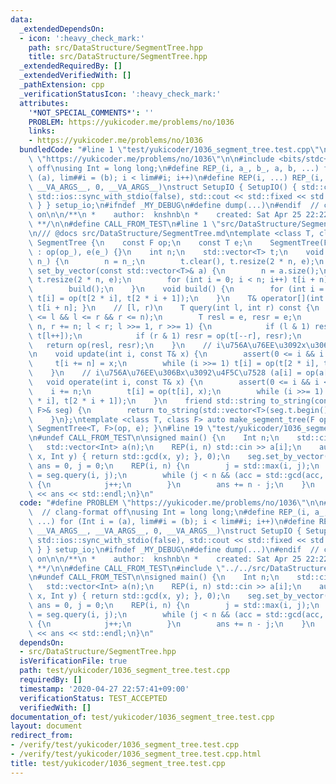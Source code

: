 ```yaml
---
data:
  _extendedDependsOn:
  - icon: ':heavy_check_mark:'
    path: src/DataStructure/SegmentTree.hpp
    title: src/DataStructure/SegmentTree.hpp
  _extendedRequiredBy: []
  _extendedVerifiedWith: []
  _pathExtension: cpp
  _verificationStatusIcon: ':heavy_check_mark:'
  attributes:
    '*NOT_SPECIAL_COMMENTS*': ''
    PROBLEM: https://yukicoder.me/problems/no/1036
    links:
    - https://yukicoder.me/problems/no/1036
  bundledCode: "#line 1 \"test/yukicoder/1036_segment_tree.test.cpp\"\n#define PROBLEM\
    \ \"https://yukicoder.me/problems/no/1036\"\n\n#include <bits/stdc++.h>  // clang-format\
    \ off\nusing Int = long long;\n#define REP_(i, a_, b_, a, b, ...) for (Int i =\
    \ (a), lim##i = (b); i < lim##i; i++)\n#define REP(i, ...) REP_(i, __VA_ARGS__,\
    \ __VA_ARGS__, 0, __VA_ARGS__)\nstruct SetupIO { SetupIO() { std::cin.tie(nullptr),\
    \ std::ios::sync_with_stdio(false), std::cout << std::fixed << std::setprecision(13);\
    \ } } setup_io;\n#ifndef _MY_DEBUG\n#define dump(...)\n#endif  // clang-format\
    \ on\n\n/**\n *    author:  knshnb\n *    created: Sat Apr 25 22:22:21 JST 2020\n\
    \ **/\n\n#define CALL_FROM_TEST\n#line 1 \"src/DataStructure/SegmentTree.hpp\"\
    \n/// @docs src/DataStructure/SegmentTree.md\ntemplate <class T, class F> struct\
    \ SegmentTree {\n    const F op;\n    const T e;\n    SegmentTree(F op_, T e_)\
    \ : op(op_), e(e_) {}\n    int n;\n    std::vector<T> t;\n    void set_by_identity(int\
    \ n_) {\n        n = n_;\n        t.clear(), t.resize(2 * n, e);\n    }\n    void\
    \ set_by_vector(const std::vector<T>& a) {\n        n = a.size();\n        t.clear(),\
    \ t.resize(2 * n, e);\n        for (int i = 0; i < n; i++) t[i + n] = a[i];\n\
    \        build();\n    }\n    void build() {\n        for (int i = n - 1; i; --i)\
    \ t[i] = op(t[2 * i], t[2 * i + 1]);\n    }\n    T& operator[](int i) { return\
    \ t[i + n]; }\n    // [l, r)\n    T query(int l, int r) const {\n        assert(0\
    \ <= l && l <= r && r <= n);\n        T resl = e, resr = e;\n        for (l +=\
    \ n, r += n; l < r; l >>= 1, r >>= 1) {\n            if (l & 1) resl = op(resl,\
    \ t[l++]);\n            if (r & 1) resr = op(t[--r], resr);\n        }\n     \
    \   return op(resl, resr);\n    }\n    // i\u756A\u76EE\u3092x\u306B\u5909\u66F4\
    \n    void update(int i, const T& x) {\n        assert(0 <= i && i < n);\n   \
    \     t[i += n] = x;\n        while (i >>= 1) t[i] = op(t[2 * i], t[2 * i + 1]);\n\
    \    }\n    // i\u756A\u76EE\u306Bx\u3092\u4F5C\u7528 (a[i] = op(a[i], x))\n \
    \   void operate(int i, const T& x) {\n        assert(0 <= i && i < n);\n    \
    \    i += n;\n        t[i] = op(t[i], x);\n        while (i >>= 1) t[i] = op(t[2\
    \ * i], t[2 * i + 1]);\n    }\n    friend std::string to_string(const SegmentTree<T,\
    \ F>& seg) {\n        return to_string(std::vector<T>(seg.t.begin() + seg.n, seg.t.end()));\n\
    \    }\n};\ntemplate <class T, class F> auto make_segment_tree(F op, T e) { return\
    \ SegmentTree<T, F>(op, e); }\n#line 19 \"test/yukicoder/1036_segment_tree.test.cpp\"\
    \n#undef CALL_FROM_TEST\n\nsigned main() {\n    Int n;\n    std::cin >> n;\n \
    \   std::vector<Int> a(n);\n    REP(i, n) std::cin >> a[i];\n    auto seg = make_segment_tree<Int>([](Int\
    \ x, Int y) { return std::gcd(x, y); }, 0);\n    seg.set_by_vector(a);\n    Int\
    \ ans = 0, j = 0;\n    REP(i, n) {\n        j = std::max(i, j);\n        Int acc\
    \ = seg.query(i, j);\n        while (j < n && (acc = std::gcd(acc, a[j])) != 1)\
    \ {\n            j++;\n        }\n        ans += n - j;\n    }\n    std::cout\
    \ << ans << std::endl;\n}\n"
  code: "#define PROBLEM \"https://yukicoder.me/problems/no/1036\"\n\n#include <bits/stdc++.h>\
    \  // clang-format off\nusing Int = long long;\n#define REP_(i, a_, b_, a, b,\
    \ ...) for (Int i = (a), lim##i = (b); i < lim##i; i++)\n#define REP(i, ...) REP_(i,\
    \ __VA_ARGS__, __VA_ARGS__, 0, __VA_ARGS__)\nstruct SetupIO { SetupIO() { std::cin.tie(nullptr),\
    \ std::ios::sync_with_stdio(false), std::cout << std::fixed << std::setprecision(13);\
    \ } } setup_io;\n#ifndef _MY_DEBUG\n#define dump(...)\n#endif  // clang-format\
    \ on\n\n/**\n *    author:  knshnb\n *    created: Sat Apr 25 22:22:21 JST 2020\n\
    \ **/\n\n#define CALL_FROM_TEST\n#include \"../../src/DataStructure/SegmentTree.hpp\"\
    \n#undef CALL_FROM_TEST\n\nsigned main() {\n    Int n;\n    std::cin >> n;\n \
    \   std::vector<Int> a(n);\n    REP(i, n) std::cin >> a[i];\n    auto seg = make_segment_tree<Int>([](Int\
    \ x, Int y) { return std::gcd(x, y); }, 0);\n    seg.set_by_vector(a);\n    Int\
    \ ans = 0, j = 0;\n    REP(i, n) {\n        j = std::max(i, j);\n        Int acc\
    \ = seg.query(i, j);\n        while (j < n && (acc = std::gcd(acc, a[j])) != 1)\
    \ {\n            j++;\n        }\n        ans += n - j;\n    }\n    std::cout\
    \ << ans << std::endl;\n}\n"
  dependsOn:
  - src/DataStructure/SegmentTree.hpp
  isVerificationFile: true
  path: test/yukicoder/1036_segment_tree.test.cpp
  requiredBy: []
  timestamp: '2020-04-27 22:57:41+09:00'
  verificationStatus: TEST_ACCEPTED
  verifiedWith: []
documentation_of: test/yukicoder/1036_segment_tree.test.cpp
layout: document
redirect_from:
- /verify/test/yukicoder/1036_segment_tree.test.cpp
- /verify/test/yukicoder/1036_segment_tree.test.cpp.html
title: test/yukicoder/1036_segment_tree.test.cpp
---
```

